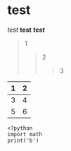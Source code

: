 # test
*test*
**test**
***test***
>1
>>2
>>>3

|1|2|
|:-|-:|
|3|4|
|5|6|
    <?python
    import math
    print('b')
